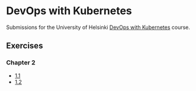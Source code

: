 # DevOps with Kubernetes

Submissions for the University of Helsinki [DevOps with Kubernetes](https://courses.mooc.fi/org/uh-cs/courses/devops-with-kubernetes) course.

## Exercises

### Chapter 2

- [1.1](https://github.com/ismomehdi/devops-with-kubernetes/tree/1.1/log-output)
- [1.2](https://github.com/ismomehdi/devops-with-kubernetes/tree/1.2/todo-app)
